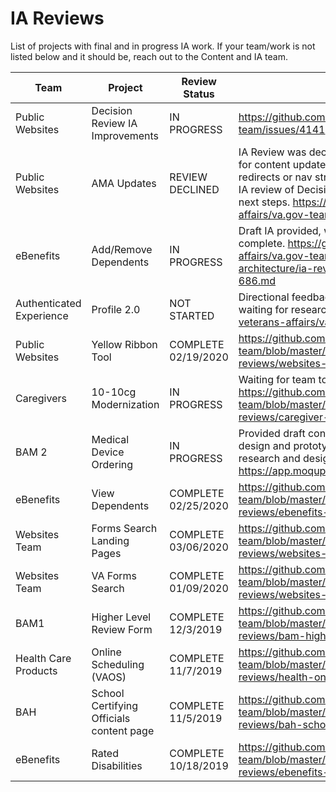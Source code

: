 # IA Reviews

List of projects with final and in progress IA work. If your team/work is not listed below and it should be, reach out to the Content and IA team.

Team | Project | Review Status | IA Documentation 
--- | --- | --- | --- 
Public Websites | Decision Review IA Improvements | IN PROGRESS | https://github.com/department-of-veterans-affairs/va.gov-team/issues/4141
Public Websites | AMA Updates | REVIEW DECLINED | IA Review was declined by team in order to make deadline for content updates.  Team agreed that no URL changes, redirects or nav structural changes can be made.  Complete IA review of Decision Review process is needed as part of next steps. https://github.com/department-of-veterans-affairs/va.gov-team/issues/5541
eBenefits | Add/Remove Dependents | IN PROGRESS | Draft IA provided, will finalized once user research is complete. https://github.com/department-of-veterans-affairs/va.gov-team/blob/master/platform/information-architecture/ia-reviews/ebenefits-add-dependents-686.md 
Authenticated Experience | Profile 2.0 | NOT STARTED | Directional feedback given as part of design intent meeting, waiting for research https://github.com/department-of-veterans-affairs/va.gov-team/issues/5061
Public Websites | Yellow Ribbon Tool | COMPLETE 02/19/2020 | https://github.com/department-of-veterans-affairs/va.gov-team/blob/master/platform/information-architecture/ia-reviews/websites-yellow-ribbon.md
Caregivers | 10-10cg Modernization | IN PROGRESS | Waiting for team to submit IA Request https://github.com/department-of-veterans-affairs/va.gov-team/blob/master/platform/information-architecture/ia-reviews/caregiver-10-10cg.md
BAM 2 | Medical Device Ordering | IN PROGRESS   | Provided draft content structure to team to aid in refining design and prototype. Will complete final IA review once research and designs are complete. https://app.moqups.com/Rnc4BDEKrA/view/page/a523fd3f0 
eBenefits | View Dependents | COMPLETE 02/25/2020  | https://github.com/department-of-veterans-affairs/va.gov-team/blob/master/platform/information-architecture/ia-reviews/ebenefits-view-dependents.md 
Websites Team | Forms Search Landing Pages | COMPLETE 03/06/2020 | https://github.com/department-of-veterans-affairs/va.gov-team/blob/master/platform/information-architecture/ia-reviews/websites-forms-detail-pages.md
Websites Team | VA Forms Search | COMPLETE 01/09/2020 | https://github.com/department-of-veterans-affairs/va.gov-team/blob/master/platform/information-architecture/ia-reviews/websites-forms-search.md 
BAM1 | Higher Level Review Form | COMPLETE 12/3/2019 | https://github.com/department-of-veterans-affairs/va.gov-team/blob/master/platform/information-architecture/ia-reviews/bam-higher-level-review.md 
Health Care Products | Online Scheduling (VAOS) | COMPLETE 11/7/2019 |https://github.com/department-of-veterans-affairs/va.gov-team/blob/master/platform/information-architecture/ia-reviews/health-online-scheduling
BAH | School Certifying Officials content page | COMPLETE 11/5/2019 |https://github.com/department-of-veterans-affairs/va.gov-team/blob/master/platform/information-architecture/ia-reviews/bah-school-certifying-officials.md 
eBenefits | Rated Disabilities | COMPLETE 10/18/2019 | https://github.com/department-of-veterans-affairs/va.gov-team/blob/master/platform/information-architecture/ia-reviews/ebenefits-rated-disabilities.md
